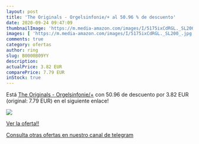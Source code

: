 ```yaml
---
layout: post
title: 'The Originals - Orgelsinfonie/+ al 50.96 % de descuento'
date: 2020-09-24 09:47:09
thumbnailImage: 'https://m.media-amazon.com/images/I/5175ixCdRGL._SL200_.jpg'
images: [ 'https://m.media-amazon.com/images/I/5175ixCdRGL._SL200_.jpg' ]
comments: true
category: ofertas
author: ring
slug: B0000B09YY
description:
actualPrice: 3.82 EUR
comparePrice: 7.79 EUR
inStock: true
---
```


Está [The Originals - Orgelsinfonie/+](https://www.amazon.com/dp/B0000B09YY/?tag=redken08-20) con 50.96 de descuento por 3.82 EUR (original: 7.79 EUR) en el siguiente enlace!

[![](https://m.media-amazon.com/images/I/5175ixCdRGL._SL200_.jpg)](https://www.amazon.com/dp/B0000B09YY/?tag=redken08-20)

[Ver la oferta!!](https://www.amazon.com/dp/B0000B09YY/?tag=redken08-20)

[Consulta otras ofertas en nuestro canal de telegram](https://t.me/s/ofertas25)
